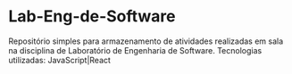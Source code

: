 # Lab-Eng-de-Software

Repositório simples para armazenamento de atividades realizadas em sala na disciplina de Laboratório de Engenharia de Software.
Tecnologias utilizadas: JavaScript|React